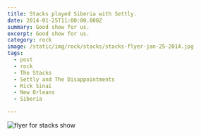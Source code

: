 ```yaml
---
title: Stacks played Siberia with Settly.
date: 2014-01-25T11:00:00.000Z
summary: Good show for us.
excerpt: Good show for us.
category: rock
image: /static/img/rock/stacks/stacks-flyer-jan-25-2014.jpg
tags:
  - post 
  - rock
  - The Stacks
  - Settly and The Disappointments
  - Rick Sinai
  - New Orleans
  - Siberia

---
```


![flyer for stacks show](/static/img/rock/stacks/stacks-flyer-jan-25-2014.jpg "flyer for stacks show")